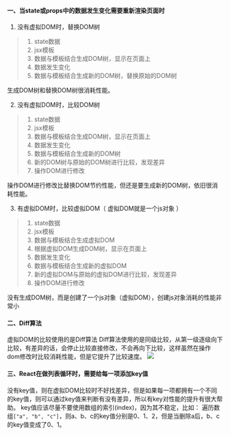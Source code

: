 #### 一、当state或props中的数据发生变化需要重新渲染页面时
1. 没有虚拟DOM时，替换DOM树
> 1. state数据
> 2. jsx模板
> 3. 数据与模板结合生成DOM树，显示在页面上
> 4. 数据发生变化
> 5. 数据与模板结合生成新的DOM树，替换原始的DOM树

生成DOM树和替换DOM树很消耗性能。

2. 没有虚拟DOM时，比较DOM树
> 1. state数据
> 2. jsx模板
> 3. 数据与模板结合生成DOM树，显示在页面上
> 4. 数据发生变化
> 5. 数据与模板结合生成新的DOM树
> 6. 新的DOM树与原始的DOM树进行比较，发现差异
> 7. 操作DOM进行修改

操作DOM进行修改比替换DOM节约性能，但还是要生成新的DOM树，依旧很消耗性能。

3. 有虚拟DOM时，比较虚拟DOM（ 虚拟DOM就是一个js对象 ）
> 1. state数据
> 2. jsx模板
> 3. 数据与模板结合生成虚拟DOM
> 4. 根据虚拟DOM生成DOM树，显示在页面上
> 5. 数据发生变化
> 6. 数据与模板结合生成新的虚拟DOM
> 7. 新的虚拟DOM与原始的虚拟DOM进行比较，发现差异
> 8. 操作DOM进行修改

没有生成DOM树，而是创建了一个js对象（虚拟DOM），创建js对象消耗的性能非常小

#### 二、Diff算法
虚拟DOM的比较使用的是Diff算法
Diff算法使用的是同级比较，从第一级逐级向下比较，有差异的话，会停止比较直接修改，不会再向下比较，这样虽然在操作dom修改时比较消耗性能，但是它提升了比较速度。
![](https://upload-images.jianshu.io/upload_images/19863207-6044ae3fe30adc28.png?imageMogr2/auto-orient/strip%7CimageView2/2/w/1240)

#### 三、React在做列表循环时，需要给每一项添加key值
没有key值，则在虚拟DOM比较时不好找差异，但是如果每一项都拥有一个不同的key值，则可以通过key值来判断有没有差异，所以有key对性能的提升有很大帮助。
key值应该尽量不要使用数组的索引(index)，因为其不稳定，比如：
遍历数组`["a", "b", "c"]`，则a、b、c的key值分别是0、1、2，但是当删除a后，b、c的key值变成了0、1。

